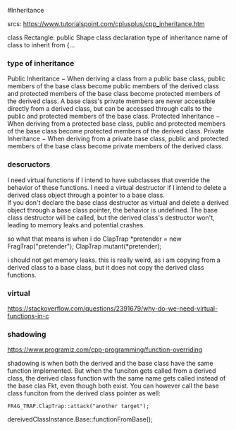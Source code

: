 #Inheritance

srcs:
https://www.tutorialspoint.com/cplusplus/cpp_inheritance.htm

class Rectangle:	public	Shape
class declaration
					type of inheritance
							name of class to inherit from
{...

### type of inheritance

Public Inheritance − When deriving a class from a public base class, public members of the base class become public members of the derived class and protected members of the base class become protected members of the derived class. A base class's private members are never accessible directly from a derived class, but can be accessed through calls to the public and protected members of the base class.
Protected Inheritance − When deriving from a protected base class, public and protected members of the base class become protected members of the derived class.
Private Inheritance − When deriving from a private base class, public and protected members of the base class become private members of the derived class.

### descructors

I need virtual functions if I intend to have subclasses 
that override the behavior of these functions.
I need a virtual destructor if I intend to delete a derived class object
through a pointer to a base class.  
If you don't declare the base class destructor as virtual and delete a 
derived object through a base class pointer, the behavior is undefined. 
The base class destructor will be called, but the derived class's destructor won't, 
leading to memory leaks and potential crashes.

so what that means is when i do
	ClapTrap	*pretender = new FragTrap("pretender");
	ClapTrap	mutant(*pretender);

i should not get memory leaks.
this is really weird, as i am copying from a derived class to a base class, but it does not copy the derived class functions.

### virtual

https://stackoverflow.com/questions/2391679/why-do-we-need-virtual-functions-in-c

### shadowing

https://www.programiz.com/cpp-programming/function-overriding

shadowing is when both the derived and the base class have the same function implemented.
But when the funciton gets called from a derived class, the derived class function with the same name gets called instead of the base clas Fkt, even though both exist.
You can however call the base class funciton from the derived class pointer as well:

	FR4G_TRAP.ClapTrap::attack("another target");

dereivedClassInstance.Base::functionFromBase();
